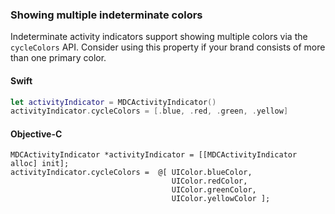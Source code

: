 ### Showing multiple indeterminate colors

Indeterminate activity indicators support showing multiple colors via the `cycleColors` API.
Consider using this property if your brand consists of more than one primary color.

<!--<div class="material-code-render" markdown="1">-->
#### Swift
```swift
let activityIndicator = MDCActivityIndicator()
activityIndicator.cycleColors = [.blue, .red, .green, .yellow]
```

#### Objective-C

```objc
MDCActivityIndicator *activityIndicator = [[MDCActivityIndicator alloc] init];
activityIndicator.cycleColors =  @[ UIColor.blueColor,
                                    UIColor.redColor,
                                    UIColor.greenColor,
                                    UIColor.yellowColor ];
```
<!--</div>-->
